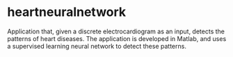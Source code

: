 # heartneuralnetwork
Application that, given a discrete electrocardiogram as an input, detects the patterns of heart diseases. The application is developed in Matlab, and uses a supervised learning neural network to detect these patterns.
